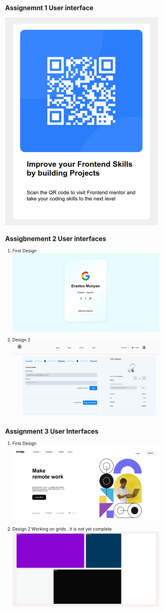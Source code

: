 ## Assignemnt 1 User interface 
![alt text](./assignment_screenshots/image.png)

## Assigbnement 2 User interfaces
1. First Design
![alt text](./assignment_screenshots/image-1.png)

2. Design 2
![alt text](./assignment_screenshots/image-2.png)


## Assignment 3 User Interfaces
1. First Design
![alt text](./assignment_screenshots/image-3.png)

2. Design 2 
Working on grids . it is not yet complete 
![alt text](./assignment_screenshots/image-4.png)